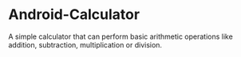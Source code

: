 # Android-Calculator
A simple calculator that can perform basic arithmetic operations like addition, subtraction, multiplication or division.
